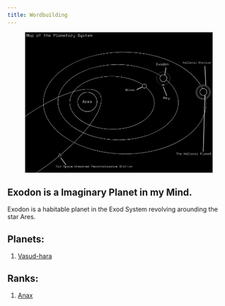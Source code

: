 ```yaml
---
title: Wordbuilding
---
```

<figure><img src="static/images/map.png"></figure>
<h2>Exodon is a Imaginary Planet in my Mind.</h2>
<p>Exodon is a habitable planet in the Exod System revolving arounding the star Ares.</p>

<h2>Planets:</h2>
<ol>
  <li><a href="/vasudhara.html">Vasud-hara</a></li>
</ol>
<h2>Ranks:</h2>
<ol>
  <li><a href="/anax.html">Anax</a></li>
</ol>

